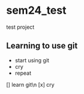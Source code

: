 # sem24_test
test project

## Learning to use git

* start using git
* cry
* repeat

[] learn git\n
[x] cry
